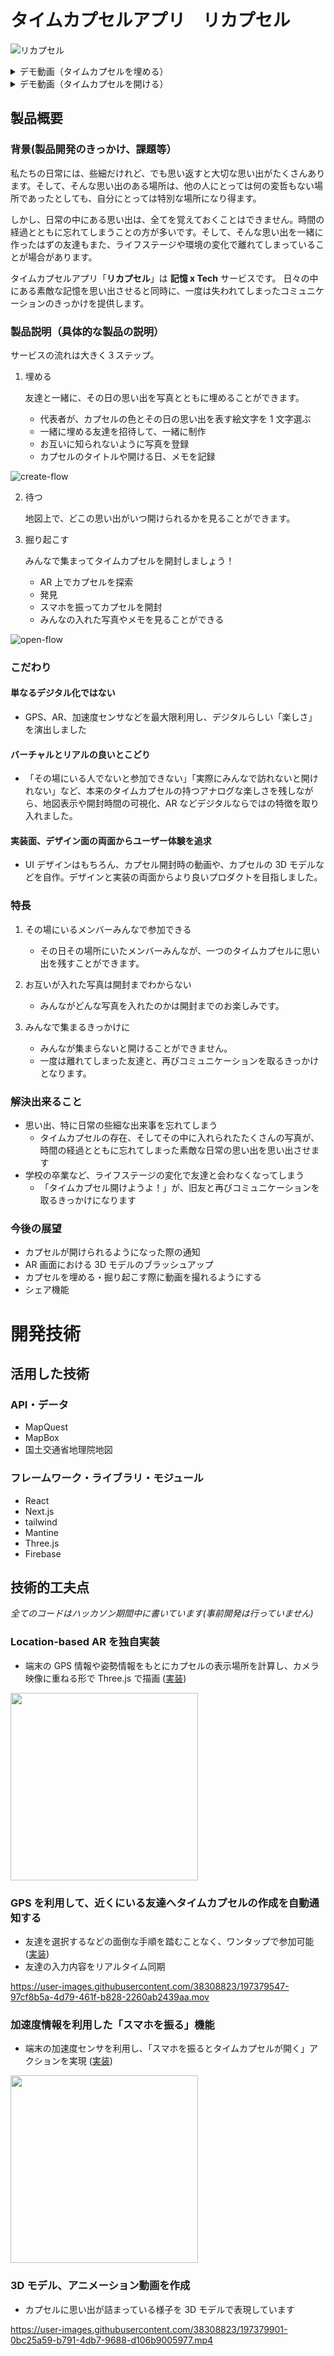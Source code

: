 # タイムカプセルアプリ　リカプセル

![リカプセル](https://user-images.githubusercontent.com/38308823/197376552-5165c5fa-607f-4721-be2f-d2746d244ac0.jpg)

<details>
 <summary>デモ動画（タイムカプセルを埋める）</summary>
 <video src="https://user-images.githubusercontent.com/38308823/197378769-dd2dbf70-7cc4-4ee4-86d6-24b04112d47a.mov">
</details>

<details>
 <summary>デモ動画（タイムカプセルを開ける）</summary>
 <video src="https://user-images.githubusercontent.com/38308823/197378769-dd2dbf70-7cc4-4ee4-86d6-24b04112d47a.mov">
</details>

## 製品概要

### 背景(製品開発のきっかけ、課題等）

私たちの日常には、些細だけれど、でも思い返すと大切な思い出がたくさんあります。そして、そんな思い出のある場所は、他の人にとっては何の変哲もない場所であったとしても、自分にとっては特別な場所になり得ます。

しかし、日常の中にある思い出は、全てを覚えておくことはできません。時間の経過とともに忘れてしまうことの方が多いです。そして、そんな思い出を一緒に作ったはずの友達もまた、ライフステージや環境の変化で離れてしまっていることが場合があります。

タイムカプセルアプリ「**リカプセル**」は **記憶 x Tech** サービスです。 日々の中にある素敵な記憶を思い出させると同時に、一度は失われてしまったコミュニケーションのきっかけを提供します。

### 製品説明（具体的な製品の説明）

サービスの流れは大きく３ステップ。

1. 埋める

   友達と一緒に、その日の思い出を写真とともに埋めることができます。

   - 代表者が、カプセルの色とその日の思い出を表す絵文字を 1 文字選ぶ
   - 一緒に埋める友達を招待して、一緒に制作
   - お互いに知られないように写真を登録
   - カプセルのタイトルや開ける日、メモを記録

![create-flow](https://user-images.githubusercontent.com/38308823/197377456-165f150e-2788-42d8-bc8f-e660b70d7ec9.jpg)

2. 待つ

   地図上で、どこの思い出がいつ開けられるかを見ることができます。

3. 掘り起こす

   みんなで集まってタイムカプセルを開封しましょう！

   - AR 上でカプセルを探索
   - 発見
   - スマホを振ってカプセルを開封
   - みんなの入れた写真やメモを見ることができる

![open-flow](https://user-images.githubusercontent.com/38308823/197377474-4ff21eab-cacc-4e95-9797-3ed882563c5c.jpg)

### こだわり

#### 単なるデジタル化ではない

- GPS、AR、加速度センサなどを最大限利用し、デジタルらしい「楽しさ」を演出しました

#### バーチャルとリアルの良いとこどり

- 「その場にいる人でないと参加できない」「実際にみんなで訪れないと開けれない」など、本来のタイムカプセルの持つアナログな楽しさを残しながら、地図表示や開封時間の可視化、AR などデジタルならではの特徴を取り入れました。

#### 実装面、デザイン面の両面からユーザー体験を追求

- UI デザインはもちろん、カプセル開封時の動画や、カプセルの 3D モデルなどを自作。デザインと実装の両面からより良いプロダクトを目指しました。

### 特長

1. その場にいるメンバーみんなで参加できる

   - その日その場所にいたメンバーみんなが、一つのタイムカプセルに思い出を残すことができます。

2. お互いが入れた写真は開封までわからない

   - みんながどんな写真を入れたのかは開封までのお楽しみです。

3. みんなで集まるきっかけに
   - みんなが集まらないと開けることができません。
   - 一度は離れてしまった友達と、再びコミュニケーションを取るきっかけとなります。

### 解決出来ること

- 思い出、特に日常の些細な出来事を忘れてしまう
  - タイムカプセルの存在、そしてその中に入れられたたくさんの写真が、時間の経過とともに忘れてしまった素敵な日常の思い出を思い出させます
- 学校の卒業など、ライフステージの変化で友達と会わなくなってしまう
  - 「タイムカプセル開けようよ！」が、旧友と再びコミュニケーションを取るきっかけになります

### 今後の展望

- カプセルが開けられるようになった際の通知
- AR 画面における 3D モデルのブラッシュアップ
- カプセルを埋める・掘り起こす際に動画を撮れるようにする
- シェア機能

# 開発技術

## 活用した技術

### API・データ

- MapQuest
- MapBox
- 国土交通省地理院地図

### フレームワーク・ライブラリ・モジュール

- React
- Next.js
- tailwind
- Mantine
- Three.js
- Firebase

## 技術的工夫点

_全てのコードはハッカソン期間中に書いています(事前開発は行っていません)_

### Location-based AR を独自実装

- 端末の GPS 情報や姿勢情報をもとにカプセルの表示場所を計算し、カメラ映像に重ねる形で Three.js で描画 ([実装](https://github.com/jphacks/F_2207/blob/main/src/pages/cupsel/open/%5BcapsuleId%5D/index.tsx))

<img src="https://user-images.githubusercontent.com/38308823/197379813-40c33292-1025-4851-ab4e-40976ef5db16.png" width="300px"/>

### GPS を利用して、近くにいる友達へタイムカプセルの作成を自動通知する

- 友達を選択するなどの面倒な手順を踏むことなく、ワンタップで参加可能 ([実装](https://github.com/jphacks/F_2207/blob/fe13b963dec81b4cb7e1bda45501a26c9aa00dc6/src/view/MatchingDialog.tsx#L29-L31))
- 友達の入力内容をリアルタイム同期

https://user-images.githubusercontent.com/38308823/197379547-97cf8b5a-4d79-461f-b828-2260ab2439aa.mov

### 加速度情報を利用した「スマホを振る」機能

- 端末の加速度センサを利用し、「スマホを振るとタイムカプセルが開く」アクションを実現 ([実装](https://github.com/jphacks/F_2207/blob/main/src/lib/useShakeAmount.ts))

<img src="https://user-images.githubusercontent.com/38308823/197379721-972fe555-7ae5-4feb-9cfb-3667fec07d34.png" width="300px"/>

### 3D モデル、アニメーション動画を作成

- カプセルに思い出が詰まっている様子を 3D モデルで表現しています

https://user-images.githubusercontent.com/38308823/197379901-0bc25a59-b791-4db7-9688-d106b9005977.mp4

